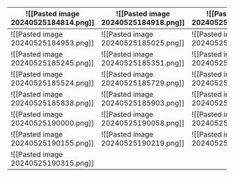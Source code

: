
| ![[Pasted image 20240525184814.png]] | ![[Pasted image 20240525184918.png]] | ![[Pasted image 20240525185056.png]] |
| ------------------------------------ | ------------------------------------ | ------------------------------------ |
| ![[Pasted image 20240525184953.png]] | ![[Pasted image 20240525185025.png]] | ![[Pasted image 20240525185153.png]] |
| ![[Pasted image 20240525185245.png]] | ![[Pasted image 20240525185351.png]] | ![[Pasted image 20240525185445.png]] |
| ![[Pasted image 20240525185524.png]] | ![[Pasted image 20240525185729.png]] | ![[Pasted image 20240525185758.png]] |
| ![[Pasted image 20240525185838.png]] | ![[Pasted image 20240525185903.png]] | ![[Pasted image 20240525185938.png]] |
| ![[Pasted image 20240525190000.png]] | ![[Pasted image 20240525190058.png]] | ![[Pasted image 20240525190124.png]] |
| ![[Pasted image 20240525190155.png]] | ![[Pasted image 20240525190219.png]] | ![[Pasted image 20240525190257.png]] |
| ![[Pasted image 20240525190315.png]] |                                      |                                      |













